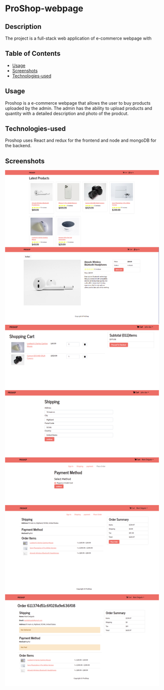 # ProShop-webpage

## Description
The project is a full-stack web application of e-commerce webpage with  
## Table of Contents
* [Usage](#usage)
* [Screenshots](#screenshots)
* [Technologies-used](#technologies-used)

## Usage
Proshop is a e-commerce webpage that allows the user to buy products uploaded by the admin. The admin has the ability to upload products and quantity with a detailed description and photo of the prodcut.

## Technologies-used
Proshop uses React and redux for the frontend and node and mongoDB for the backend.

## Screenshots
![Homepage](./frontend/public/images/homepage.png)
![Productpage](./frontend/public/images/productPage.png)
![ShoppingCartpage](./frontend/public/images/shoppingCart.png)
![shippingAddress](./frontend/public/images/shippingAddress.png)
![PaymentScreen](./frontend/public/images/paymentScreen.png)
![placeorderScreen](./frontend/public/images/placeOrderScreen.png)
![orderScreen](./frontend/public/images/orderScreen.png)
